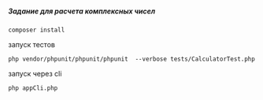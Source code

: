 ##### Задание для расчета комплексных чисел


`
composer install
`

запуск тестов

`php vendor/phpunit/phpunit/phpunit  --verbose tests/CalculatorTest.php
`

запуск через cli

`php appCli.php
`


